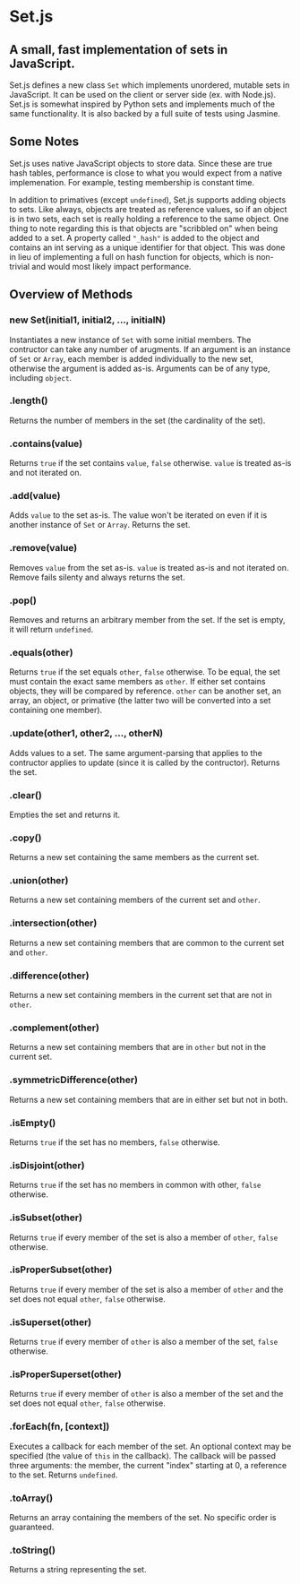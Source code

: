 Set.js
======

A small, fast implementation of sets in JavaScript.
---------------------------------------------------

Set.js defines a new class `Set` which implements unordered, mutable sets in
JavaScript. It can be used on the client or server side (ex. with Node.js).
Set.js is somewhat inspired by Python sets and implements much of the same
functionality. It is also backed by a full suite of tests using Jasmine.

Some Notes
----------

Set.js uses native JavaScript objects to store data. Since these are true
hash tables, performance is close to what you would expect from a native
implemenation. For example, testing membership is constant time.

In addition to primatives (except `undefined`), Set.js supports adding objects
to sets. Like always, objects are treated as reference values, so if an object
is in two sets, each set is really holding a reference to the same object. One
thing to note regarding this is that objects are "scribbled on" when being
added to a set. A property called `"_hash"` is added to the object and
contains an int serving as a unique identifier for that object. This was done
in lieu of implementing a full on hash function for objects, which is
non-trivial and would most likely impact performance.

Overview of Methods
-------------------

### new Set(initial1, initial2, ..., initialN)

Instantiates a new instance of `Set` with some initial members. The contructor
can take any number of arugments. If an argument is an instance of `Set` or
`Array`, each member is added individually to the new set, otherwise the
argument is added as-is. Arguments can be of any type, including `object`.

### .length()

Returns the number of members in the set (the cardinality of the set).

### .contains(value)

Returns `true` if the set contains `value`, `false` otherwise. `value` is
treated as-is and not iterated on.

### .add(value)

Adds `value` to the set as-is. The value won't be iterated on even if it is
another instance of `Set` or `Array`. Returns the set.

### .remove(value)

Removes `value` from the set as-is. `value` is treated as-is and not iterated
on. Remove fails silenty and always returns the set.

### .pop()

Removes and returns an arbitrary member from the set. If the set is empty,
it will return `undefined`.

### .equals(other)

Returns `true` if the set equals `other`, `false` otherwise. To be equal, the
set must contain the exact same members as `other`. If either set contains
objects, they will be compared by reference. `other` can be another set, an
array, an object, or primative (the latter two will be converted into a set
containing one member).

### .update(other1, other2, ..., otherN)

Adds values to a set. The same argument-parsing that applies to the contructor
applies to update (since it is called by the contructor). Returns the set.

### .clear()

Empties the set and returns it.

### .copy()

Returns a new set containing the same members as the current set.

### .union(other)

Returns a new set containing members of the current set and `other`.

### .intersection(other)

Returns a new set containing members that are common to the current set and
`other`.

### .difference(other)

Returns a new set containing members in the current set that are not in
`other`.

### .complement(other)

Returns a new set containing members that are in `other` but not in the
current set.

### .symmetricDifference(other)

Returns a new set containing members that are in either set but not in both.

### .isEmpty()

Returns `true` if the set has no members, `false` otherwise.

### .isDisjoint(other)

Returns `true` if the set has no members in common with other, `false`
otherwise.

### .isSubset(other)
Returns `true` if every member of the set is also a member of `other`,
`false` otherwise.

### .isProperSubset(other)
Returns `true` if every member of the set is also a member of `other` and
the set does not equal `other`, `false` otherwise.

### .isSuperset(other)

Returns `true` if every member of `other` is also a member of the set, `false`
otherwise.

### .isProperSuperset(other)

Returns `true` if every member of `other` is also a member of the set and the
set does not equal `other`, `false` otherwise.

### .forEach(fn, [context])

Executes a callback for each member of the set. An optional context may be
specified (the value of `this` in the callback). The callback will be passed
three arguments: the member, the current "index" starting at 0, a reference to
the set. Returns `undefined`.

### .toArray()

Returns an array containing the members of the set. No specific order is
guaranteed.

### .toString()

Returns a string representing the set.
